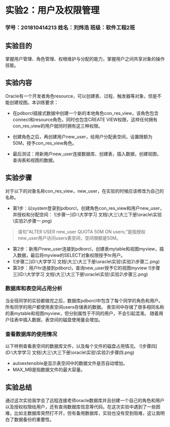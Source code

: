 # 实验2：用户及权限管理

### 学号：201810414213  姓名：刘炜浩    班级：软件工程2班

## 实验目的

掌握用户管理、角色管理、权根维护与分配的能力，掌握用户之间共享对象的操作技能。

## 实验内容

Oracle有一个开发者角色resource，可以创建表、过程、触发器等对象，但是不能创建视图。本训练要求：

- 在pdborcl插接式数据中创建一个新的本地角色con_res_view，该角色包含connect和resource角色，同时也包含CREATE VIEW权限，这样任何拥有con_res_view的用户就同时拥有这三种权限。

- 创建角色之后，再创建用户new_user，给用户分配表空间，设置限额为50M，授予con_res_view角色。
- 最后测试：用新用户new_user连接数据库、创建表，插入数据，创建视图，查询表和视图的数据。

## 实验步骤

对于以下的对象名称con_res_view，new_user，在实验的时候应该修改为自己的名称。

- 第1步：以system登录到pdborcl，创建角色con_res_view和用户new_user，并授权和分配空间：
  ![步骤一](D:\大学学习 文档\大三\大三下册\oracle\实验\实验2\步骤一.png)

> 语句“ALTER USER new_user QUOTA 50M ON users;”是指授权new_user用户访问users表空间，空间限额是50M。

- 第2步：新用户new_user连接到pdborcl，创建表mytable和视图myview，插入数据，最后将myview的SELECT对象权限授予hr用户。
- ![步骤二](D:\大学学习 文档\大三\大三下册\oracle\实验\实验2\步骤二.png)
- 第3步：用户hr连接到pdborcl，查询new_user授予它的视图myview
  ![步骤三](D:\大学学习 文档\大三\大三下册\oracle\实验\实验2\步骤三.png)


### 数据库和表空间占用分析

当全班同学的实验都做完之后，数据库pdborcl中包含了每个同学的角色和用户。 所有同学的用户都使用表空间users存储表的数据。 表空间中存储了很多相同名称的表mytable和视图myview，但分别属性于不同的用户，不会引起混淆。 随着用户往表中插入数据，表空间的磁盘使用量会增加。

### 查看数据库的使用情况

以下样例查看表空间的数据库文件，以及每个文件的磁盘占用情况。
![步骤四](D:\大学学习 文档\大三\大三下册\oracle\实验\实验2\步骤四.png)

- autoextensible是显示表空间中的数据文件是否自动增加。
- MAX_MB是指数据文件的最大容量。

## 实验总结

通过这次实验我学会了远程连接老师oracle数据库并且创建一个自己的角色和用户以及授权权限给用户，还有查询数据库信息等代码。在这次实验中遇到了一些困难，比如主数据库突然打不开，但有备用数据库，实验也没有受到阻难，这让我明白了数据备份的重要性。


